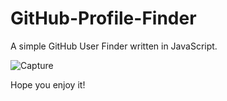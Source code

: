 # GitHub-Profile-Finder

A simple GitHub User Finder written in JavaScript.

![Capture](https://user-images.githubusercontent.com/61896414/205999449-7955add6-6571-4b58-8874-c5e784ccdb90.jpg)

Hope you enjoy it!
